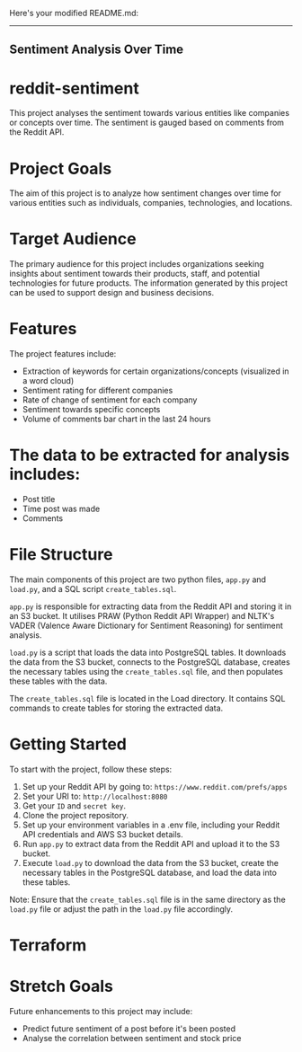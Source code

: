 Here's your modified README.md:

---
## Sentiment Analysis Over Time

# reddit-sentiment
This project analyses the sentiment towards various entities like companies or concepts over time. The sentiment is gauged based on comments from the Reddit API.

# Project Goals
The aim of this project is to analyze how sentiment changes over time for various entities such as individuals, companies, technologies, and locations.

# Target Audience
The primary audience for this project includes organizations seeking insights about sentiment towards their products, staff, and potential technologies for future products. The information generated by this project can be used to support design and business decisions.

# Features
The project features include:
- Extraction of keywords for certain organizations/concepts (visualized in a word cloud)
- Sentiment rating for different companies
- Rate of change of sentiment for each company
- Sentiment towards specific concepts
- Volume of comments bar chart in the last 24 hours

# The data to be extracted for analysis includes:
- Post title
- Time post was made
- Comments

# File Structure
The main components of this project are two python files, `app.py` and `load.py`, and a SQL script `create_tables.sql`.

`app.py` is responsible for extracting data from the Reddit API and storing it in an S3 bucket. It utilises PRAW (Python Reddit API Wrapper) and NLTK's VADER (Valence Aware Dictionary for Sentiment Reasoning) for sentiment analysis.

`load.py` is a script that loads the data into PostgreSQL tables. It downloads the data from the S3 bucket, connects to the PostgreSQL database, creates the necessary tables using the `create_tables.sql` file, and then populates these tables with the data.

The `create_tables.sql` file is located in the Load directory. It contains SQL commands to create tables for storing the extracted data.

# Getting Started
To start with the project, follow these steps:

1. Set up your Reddit API by going to: `https://www.reddit.com/prefs/apps` 
2. Set your URI to: `http://localhost:8080`
3. Get your `ID` and `secret key`.
4. Clone the project repository.
5. Set up your environment variables in a .env file, including your Reddit API credentials and AWS S3 bucket details.
6. Run `app.py` to extract data from the Reddit API and upload it to the S3 bucket.
7. Execute `load.py` to download the data from the S3 bucket, create the necessary tables in the PostgreSQL database, and load the data into these tables.

Note: Ensure that the `create_tables.sql` file is in the same directory as the `load.py` file or adjust the path in the `load.py` file accordingly.

# Terraform 

# Stretch Goals
Future enhancements to this project may include:
- Predict future sentiment of a post before it's been posted
- Analyse the correlation between sentiment and stock price

  
